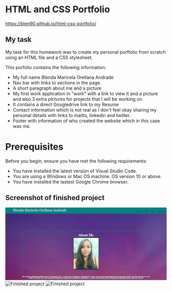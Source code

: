 # HTML and CSS Portfolio 

https://blen90.github.io/html-css-portfolio/

## My task

My task for this homework was to create my personal porftolio from scratch using an HTML file and a CSS stylesheet. 

This porfolio contains the following information:
- My full name Blenda Maricela Orellana Andrade
- Nav bar with links to sections in the page.
- A short paragraph about me and a picture
- My first work application in "work" with a link to view it and a picture and also 3 extra pictures for projects that I will be working on. 
- It contains a direct Googledrive link to my Resume
- Contact information which is not real as I don't feel okay sharing my personal details with links to mailto, linkedin and twitter.
- Footer with information of who created the website which in this case was me. 

# Prerequisites
Before you begin, ensure you have met the following requirements:
* You have installed the latest version of Visual Studio Code. 
* You are using a Windows or Mac OS machine. OS version 10 or above.
* You have installed the lastest Google Chrome browser.

## Screenshot of finished project

![Finished project](assets/images/portfolio.jpg)
![Finished project](assets/images/portfolio2.jpg)
![Finished project](assets/images/porfolio3.jpg)


